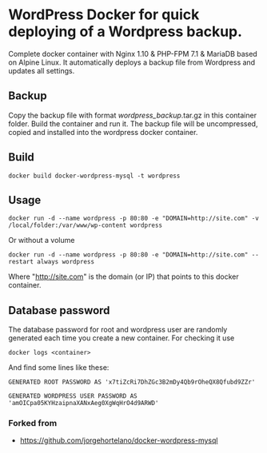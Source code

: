 # WordPress Docker for quick deploying of a Wordpress backup.

Complete docker container with Nginx 1.10 & PHP-FPM 7.1 & MariaDB based on Alpine Linux.
It automatically deploys a backup file from Wordpress and updates all settings.

## Backup
Copy the backup file with format <name>_wordpress_backup_<date>.tar.gz in this container folder. Build the container and run it. The backup file will be uncompressed, copied and installed into the wordpress docker container. 

## Build

    docker build docker-wordpress-mysql -t wordpress

## Usage
    docker run -d --name wordpress -p 80:80 -e "DOMAIN=http://site.com" -v /local/folder:/var/www/wp-content wordpress
    
Or without a volume
    
    docker run -d --name wordpress -p 80:80 -e "DOMAIN=http://site.com" --restart always wordpress
    
Where "http://site.com" is the domain (or IP) that points to this docker container. 
    
## Database password
The database password for root and wordpress user are randomly generated each time you create a new container. For checking it use

    docker logs <container>

And find some lines like these:

    GENERATED ROOT PASSWORD AS 'x7tiZcRi7DhZGc3B2mDy4Qb9rOheQX8Qfubd9ZZr'
    
    GENERATED WORDPRESS USER PASSWORD AS 'amOICpa05KYHzaipnaXANxAeg0XgWqHrO4d9ARWD'

### Forked from
* https://github.com/jorgehortelano/docker-wordpress-mysql
